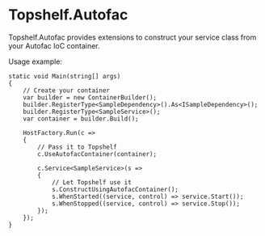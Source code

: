 Topshelf.Autofac
================

Topshelf.Autofac provides extensions to construct your service class from your Autofac IoC container.

Usage example:

    static void Main(string[] args)
    {
        // Create your container
        var builder = new ContainerBuilder();
        builder.RegisterType<SampleDependency>().As<ISampleDependency>();
        builder.RegisterType<SampleService>();
        var container = builder.Build();

        HostFactory.Run(c =>
        {
            // Pass it to Topshelf
            c.UseAutofacContainer(container);

            c.Service<SampleService>(s =>
            {
                // Let Topshelf use it
                s.ConstructUsingAutofacContainer();
                s.WhenStarted((service, control) => service.Start());
                s.WhenStopped((service, control) => service.Stop());
            });
        });
    }
